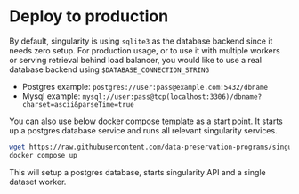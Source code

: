 # Deploy to production

By default, singularity is using `sqlite3` as the database backend since it needs zero setup. For production usage, or to use it with multiple workers or serving retrieval behind load balancer, you would like to use a real database backend using `$DATABASE_CONNECTION_STRING`

* Postgres example: `postgres://user:pass@example.com:5432/dbname`
* Mysql example: `mysql://user:pass@tcp(localhost:3306)/dbname?charset=ascii&parseTime=true`

You can also use below docker compose template as a start point. It starts up a postgres database service and runs all relevant singularity services.

```bash
wget https://raw.githubusercontent.com/data-preservation-programs/singularity/main/docker-compose.yml
docker compose up
```

This will setup a postgres database, starts singularity API and a single dataset worker.
